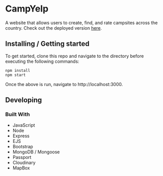 # CampYelp 

A website that allows users to create, find, and rate campsites across the country. Check out the deployed version [here](https://guarded-reef-58445.herokuapp.com/campgrounds).

## Installing / Getting started

To get started, clone this repo and navigate to the directory before executing the following commands:

```shell
npm install
npm start
```
Once the above is run, navigate to http://localhost:3000.


## Developing

### Built With
+ JavaScript
+ Node
+ Express
+ EJS
+ Bootstrap
+ MongoDB / Mongoose
+ Passport
+ Cloudinary
+ MapBox